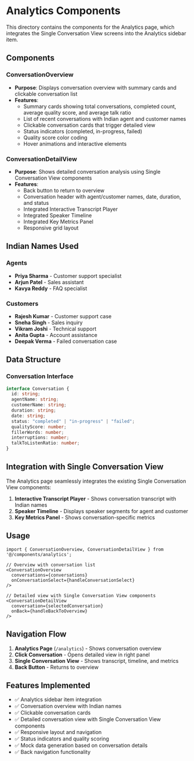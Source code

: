 # Analytics Components

This directory contains the components for the Analytics page, which integrates the Single Conversation View screens into the Analytics sidebar item.

## Components

### ConversationOverview

- **Purpose**: Displays conversation overview with summary cards and clickable conversation list
- **Features**:
  - Summary cards showing total conversations, completed count, average quality score, and average talk ratio
  - List of recent conversations with Indian agent and customer names
  - Clickable conversation cards that trigger detailed view
  - Status indicators (completed, in-progress, failed)
  - Quality score color coding
  - Hover animations and interactive elements

### ConversationDetailView

- **Purpose**: Shows detailed conversation analysis using Single Conversation View components
- **Features**:
  - Back button to return to overview
  - Conversation header with agent/customer names, date, duration, and status
  - Integrated Interactive Transcript Player
  - Integrated Speaker Timeline
  - Integrated Key Metrics Panel
  - Responsive grid layout

## Indian Names Used

### Agents

- **Priya Sharma** - Customer support specialist
- **Arjun Patel** - Sales assistant
- **Kavya Reddy** - FAQ specialist

### Customers

- **Rajesh Kumar** - Customer support case
- **Sneha Singh** - Sales inquiry
- **Vikram Joshi** - Technical support
- **Anita Gupta** - Account assistance
- **Deepak Verma** - Failed conversation case

## Data Structure

### Conversation Interface

```typescript
interface Conversation {
  id: string;
  agentName: string;
  customerName: string;
  duration: string;
  date: string;
  status: "completed" | "in-progress" | "failed";
  qualityScore: number;
  fillerWords: number;
  interruptions: number;
  talkToListenRatio: number;
}
```

## Integration with Single Conversation View

The Analytics page seamlessly integrates the existing Single Conversation View components:

1. **Interactive Transcript Player** - Shows conversation transcript with Indian names
2. **Speaker Timeline** - Displays speaker segments for agent and customer
3. **Key Metrics Panel** - Shows conversation-specific metrics

## Usage

```tsx
import { ConversationOverview, ConversationDetailView } from '@/components/analytics';

// Overview with conversation list
<ConversationOverview
  conversations={conversations}
  onConversationSelect={handleConversationSelect}
/>

// Detailed view with Single Conversation View components
<ConversationDetailView
  conversation={selectedConversation}
  onBack={handleBackToOverview}
/>
```

## Navigation Flow

1. **Analytics Page** (`/analytics`) - Shows conversation overview
2. **Click Conversation** - Opens detailed view in right panel
3. **Single Conversation View** - Shows transcript, timeline, and metrics
4. **Back Button** - Returns to overview

## Features Implemented

- ✅ Analytics sidebar item integration
- ✅ Conversation overview with Indian names
- ✅ Clickable conversation cards
- ✅ Detailed conversation view with Single Conversation View components
- ✅ Responsive layout and navigation
- ✅ Status indicators and quality scoring
- ✅ Mock data generation based on conversation details
- ✅ Back navigation functionality

